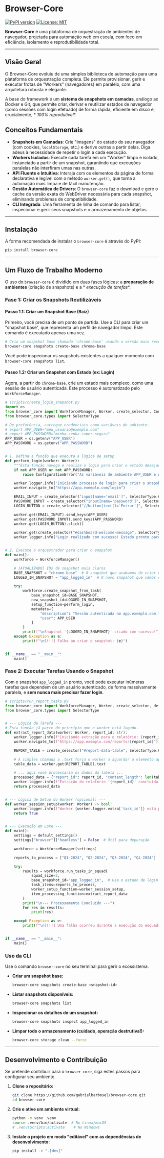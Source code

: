 # Browser-Core

[![PyPI version](https://badge.fury.io/py/browser-core.svg)](https://badge.fury.io/py/browser-core)
[![License: MIT](https://img.shields.io/badge/License-MIT-yellow.svg)](https://opensource.org/licenses/MIT)

**Browser-Core** é uma plataforma de orquestração de ambientes de navegador, projetada para automação web em escala, com
foco em eficiência, isolamento e reprodutibilidade total.

---

## Visão Geral

O Browser-Core evoluiu de uma simples biblioteca de automação para uma plataforma de orquestração completa. Ele permite
provisionar, gerir e executar frotas de "Workers" (navegadores) em paralelo, com uma arquitetura robusta e elegante.

A base do framework é um **sistema de snapshots em camadas**, análogo ao Docker e Git, que permite criar, derivar e
reutilizar estados de navegador (como sessões com login efetuado) de forma rápida, eficiente em disco e, crucialmente, *
*100% reprodutível**.

## Conceitos Fundamentais

* **Snapshots em Camadas**: Crie "imagens" do estado do seu navegador (com cookies, `localStorage`, etc.) e derive
  outras a partir delas. Diga adeus à necessidade de repetir o login a cada execução.
* **Workers Isolados**: Execute cada tarefa em um "Worker" limpo e isolado, instanciado a partir de um snapshot,
  garantindo que execuções paralelas não interfiram umas nas outras.
* **API Fluente e Intuitiva**: Interaja com os elementos da página de forma declarativa e legível com o método
  `worker.get()`, que torna a automação mais limpa e de fácil manutenção.
* **Gestão Automática de Drivers**: O `browser-core` faz o download e gere o cache da versão exata do WebDriver
  necessária para cada snapshot, eliminando problemas de compatibilidade.
* **CLI Integrada**: Uma ferramenta de linha de comando para listar, inspecionar e gerir seus snapshots e o
  armazenamento de objetos.

---

## Instalação

A forma recomendada de instalar o `browser-core` é através do PyPI:

```bash
pip install browser-core
```

---

## Um Fluxo de Trabalho Moderno

O uso do `browser-core` é dividido em duas fases lógicas: a **preparação de ambientes** (criação de snapshots) e a *
*execução de tarefas**.

### Fase 1: Criar os Snapshots Reutilizáveis

#### Passo 1.1: Criar um Snapshot Base (Raiz)

Primeiro, você precisa de um ponto de partida. Use a CLI para criar um "snapshot base", que representa um perfil de
navegador limpo. Este comando é executado apenas uma vez.

```bash
# Cria um snapshot base chamado 'chrome-base' usando a versão mais recente do Chrome.
browser-core snapshots create-base chrome-base
```

Você pode inspecionar os snapshots existentes a qualquer momento com `browser-core snapshots list`.

#### Passo 1.2: Criar um Snapshot com Estado (ex: Login)

Agora, a partir do `chrome-base`, crie um estado mais complexo, como uma sessão de usuário autenticada. Este processo é
automatizado pelo `WorkforceManager`.

```python
# scripts/create_login_snapshot.py
import os
from browser_core import WorkforceManager, Worker, create_selector, ConfigurationError
from browser_core.types import SelectorType

# De preferência, carregue credenciais como variáveis de ambiente.
# export APP_USER="meu_usuario@exemplo.com"
# export APP_PASSWORD="minha-senha-super-segura"
APP_USER = os.getenv("APP_USER")
APP_PASSWORD = os.getenv("APP_PASSWORD")


# 1. Defina a função que executa a lógica de setup
def perform_login(worker: Worker):
    """Esta função navega e realiza o login para criar o estado desejado."""
    if not APP_USER or not APP_PASSWORD:
        raise ConfigurationError("As variáveis de ambiente APP_USER e APP_PASSWORD devem ser definidas.")

    worker.logger.info("Iniciando processo de login para criar o snapshot...")
    worker.navigate_to("https://app.exemplo.com/login")

    EMAIL_INPUT = create_selector("input[name='email']", SelectorType.CSS)
    PASSWORD_INPUT = create_selector("input[name='password']", SelectorType.CSS)
    LOGIN_BUTTON = create_selector("//button[text()='Entrar']", SelectorType.XPATH)

    worker.get(EMAIL_INPUT).send_keys(APP_USER)
    worker.get(PASSWORD_INPUT).send_keys(APP_PASSWORD)
    worker.get(LOGIN_BUTTON).click()

    worker.get(create_selector("#dashboard-welcome-message", SelectorType.CSS))
    worker.logger.info("Login realizado com sucesso! Estado pronto para ser capturado.")


# 2. Execute o orquestrador para criar o snapshot
def main():
    workforce = WorkforceManager()

    # [ATUALIZADO] IDs de snapshot mais claros
    BASE_SNAPSHOT = "chrome-base"  # O snapshot que acabamos de criar com a CLI
    LOGGED_IN_SNAPSHOT = "app_logged_in"  # O novo snapshot que vamos criar

    try:
        workforce.create_snapshot_from_task(
            base_snapshot_id=BASE_SNAPSHOT,
            new_snapshot_id=LOGGED_IN_SNAPSHOT,
            setup_function=perform_login,
            metadata={
                "description": "Sessão autenticada no app.exemplo.com.",
                "user": APP_USER
            }
        )
        print(f"\nSnapshot '{LOGGED_IN_SNAPSHOT}' criado com sucesso!")
    except Exception as e:
        print(f"\n[!!!] Falha ao criar o snapshot: {e}")


if __name__ == "__main__":
    main()
```

### Fase 2: Executar Tarefas Usando o Snapshot

Com o snapshot `app_logged_in` pronto, você pode executar inúmeras tarefas que dependem de um usuário autenticado, de
forma massivamente paralela, e **sem nunca mais precisar fazer login**.

```python
# scripts/run_report_tasks.py
from browser_core import WorkforceManager, Worker, create_selector, default_settings
from browser_core.types import SelectorType


# --- Lógica da Tarefa ---
# Esta função já parte do princípio que o worker está logado.
def extract_report_data(worker: Worker, report_id: str):
    worker.logger.info(f"Iniciando extração para o relatório: {report_id}")
    worker.navigate_to(f"https://app.exemplo.com/reports/{report_id}")

    REPORT_TABLE = create_selector("#report-data-table", SelectorType.CSS)

    # A simples chamada a .text força o worker a aguardar o elemento aparecer
    table_data = worker.get(REPORT_TABLE).text

    # ... aqui você processaria os dados da tabela ...
    processed_data = {"report_id": report_id, "content_length": len(table_data)}
    worker.logger.info(f"Extração do relatório '{report_id}' concluída.")
    return processed_data


# --- Lógica de Setup do Worker (opcional) ---
def worker_session_setup(worker: Worker) -> bool:
    worker.logger.info(f"Worker {worker.logger.extra['task_id']} está pronto e online.")
    return True


# --- Execução em Lote ---
def main():
    settings = default_settings()
    settings["browser"]["headless"] = False  # Útil para depuração

    workforce = WorkforceManager(settings)

    reports_to_process = ["Q1-2024", "Q2-2024", "Q3-2024", "Q4-2024"]

    try:
        results = workforce.run_tasks_in_squad(
            squad_size=2,
            base_snapshot_id="app_logged_in",  # Usa o estado de login
            task_items=reports_to_process,
            worker_setup_function=worker_session_setup,
            item_processing_function=extract_report_data
        )
        print("\n--- Processamento Concluído ---")
        for res in results:
            print(res)

    except Exception as e:
        print(f"\n[!!!] Uma falha ocorreu durante a execução do esquadrão: {e}")


if __name__ == "__main__":
    main()
```

### Uso da CLI

Use o comando `browser-core` no seu terminal para gerir o ecossistema.

* **Criar um snapshot base:**
    ```bash
    browser-core snapshots create-base <snapshot-id>
    ```

* **Listar snapshots disponíveis:**
    ```bash
    browser-core snapshots list
    ```

* **Inspecionar os detalhes de um snapshot:**
    ```bash
    browser-core snapshots inspect app_logged_in
    ```

* **Limpar todo o armazenamento (cuidado, operação destrutiva!):**
    ```bash
    browser-core storage clean --force
    ```

---

## Desenvolvimento e Contribuição

Se pretende contribuir para o `browser-core`, siga estes passos para configurar seu ambiente.

1. **Clone o repositório:**
   ```bash
   git clone https://github.com/gabrielbarbosel/browser-core.git
   cd browser-core
   ```

2. **Crie e ative um ambiente virtual:**
   ```bash
   python -m venv .venv
   source .venv/bin/activate  # No Linux/macOS
   # .venv\Scripts\activate    # No Windows
   ```

3. **Instale o projeto em modo "editável" com as dependências de desenvolvimento:**
   ```bash
   pip install -e ".[dev]"
    